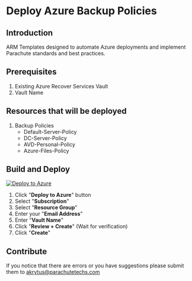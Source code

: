 # Deploy Azure Backup Policies

## Introduction
ARM Templates designed to automate Azure deployments and implement Parachute standards and best practices.

## Prerequisites
   1. Existing Azure Recover Services Vault
   2. Vault Name

## Resources that will be deployed
   1. Backup Policies
        *  Default-Server-Policy
        *  DC-Server-Policy
        *  AVD-Personal-Policy
        *  Azure-Files-Policy

## Build and Deploy
[![Deploy to Azure](https://aka.ms/deploytoazurebutton)]( https://portal.azure.com/#create/Microsoft.Template/uri/https%3A%2F%2Fraw.githubusercontent.com%2Fakrytus%2Fparachute%2Fmain%2FAzure%2520ARM%2520Templates%2FBackup%2FDeploy-BackupPolicies.json)



1.  Click "**Deploy to Azure**" button
2.  Select "**Subscription**"
3.  Select "**Resource Group**"
4.  Enter your "**Email Address**"
5.  Enter "**Vault Name**"
6.  Click "**Review + Create**" (Wait for verification)
7.  Click "**Create**"


## Contribute
If you notice that there are errors or you have suggestions please submit them to akrytus@parachutetechs.com 
